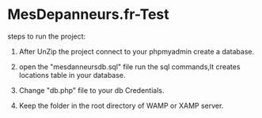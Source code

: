 # MesDepanneurs.fr-Test


steps to run the project:

1) After UnZip the project connect to your phpmyadmin create a database.

2) open the "mesdanneursdb.sql" file run the sql commands,It creates locations table in your database.

3) Change "db.php" file to your db Credentials.

4) Keep the folder in the root directory of WAMP or XAMP server.
